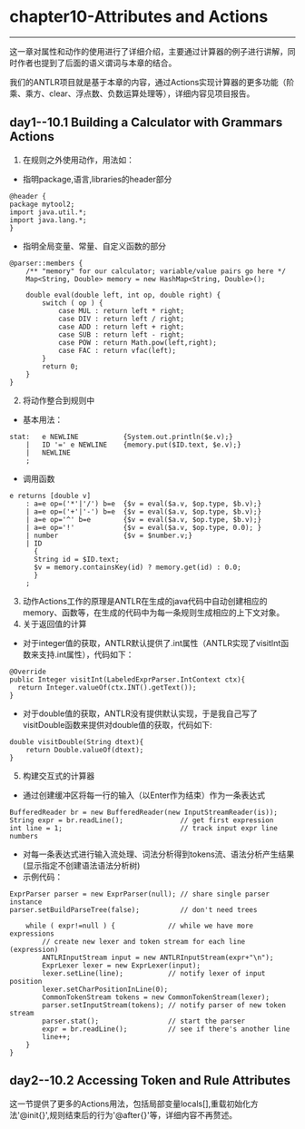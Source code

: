 # chapter10-Attributes and Actions
***
这一章对属性和动作的使用进行了详细介绍，主要通过计算器的例子进行讲解，同时作者也提到了后面的语义谓词与本章的结合。

我们的ANTLR项目就是基于本章的内容，通过Actions实现计算器的更多功能（阶乘、乘方、clear、浮点数、负数运算处理等），详细内容见项目报告。

## day1--10.1 Building a Calculator with Grammars Actions
1. 在规则之外使用动作，用法如：
* 指明package,语言,libraries的header部分

```
@header {
package mytool2;
import java.util.*;
import java.lang.*;
}

```
* 指明全局变量、常量、自定义函数的部分

```
@parser::members {
    /** "memory" for our calculator; variable/value pairs go here */
    Map<String, Double> memory = new HashMap<String, Double>();

    double eval(double left, int op, double right) {
        switch ( op ) {
            case MUL : return left * right;
            case DIV : return left / right;
            case ADD : return left + right;
            case SUB : return left - right;
            case POW : return Math.pow(left,right);
            case FAC : return vfac(left);
        }
        return 0;
    }
}
```
2. 将动作整合到规则中
* 基本用法：

```
stat:   e NEWLINE           {System.out.println($e.v);}
    |   ID '=' e NEWLINE    {memory.put($ID.text, $e.v);}
    |   NEWLINE
    ;
```
* 调用函数

```
e returns [double v]
    : a=e op=('*'|'/') b=e  {$v = eval($a.v, $op.type, $b.v);}
    | a=e op=('+'|'-') b=e  {$v = eval($a.v, $op.type, $b.v);}
    | a=e op='^' b=e        {$v = eval($a.v, $op.type, $b.v);}
    | a=e op='!'            {$v = eval($a.v, $op.type, 0.0); }
    | number                {$v = $number.v;}
    | ID
      {
      String id = $ID.text;
      $v = memory.containsKey(id) ? memory.get(id) : 0.0;
      }
    ;
```
3. 动作Actions工作的原理是ANTLR在生成的java代码中自动创建相应的memory、函数等，在生成的代码中为每一条规则生成相应的上下文对象。
4. 关于返回值的计算
* 对于integer值的获取，ANTLR默认提供了.int属性（ANTLR实现了visitInt函数来支持.int属性），代码如下：

```
@Override
public Integer visitInt(LabeledExprParser.IntContext ctx){
  return Integer.valueOf(ctx.INT().getText());
}

```
* 对于double值的获取，ANTLR没有提供默认实现，于是我自己写了visitDouble函数来提供对double值的获取，代码如下:

```
double visitDouble(String dtext){
    return Double.valueOf(dtext);
}
```
5. 构建交互式的计算器
* 通过创建缓冲区将每一行的输入（以Enter作为结束）作为一条表达式

```
BufferedReader br = new BufferedReader(new InputStreamReader(is));
String expr = br.readLine();              // get first expression
int line = 1;                             // track input expr line numbers
```
* 对每一条表达式进行输入流处理、词法分析得到tokens流、语法分析产生结果(显示指定不创建语法语法分析树)
* 示例代码：

```
ExprParser parser = new ExprParser(null); // share single parser instance
parser.setBuildParseTree(false);          // don't need trees

    while ( expr!=null ) {             // while we have more expressions
        // create new lexer and token stream for each line (expression)
        ANTLRInputStream input = new ANTLRInputStream(expr+"\n");
        ExprLexer lexer = new ExprLexer(input);
        lexer.setLine(line);           // notify lexer of input position
        lexer.setCharPositionInLine(0);
        CommonTokenStream tokens = new CommonTokenStream(lexer);
        parser.setInputStream(tokens); // notify parser of new token stream
        parser.stat();                 // start the parser
        expr = br.readLine();          // see if there's another line
        line++;
    }
}

```
## day2--10.2 Accessing Token and Rule Attributes
这一节提供了更多的Actions用法，包括局部变量locals[],重载初始化方法'@init{}',规则结束后的行为'@after{}'等，详细内容不再赘述。
